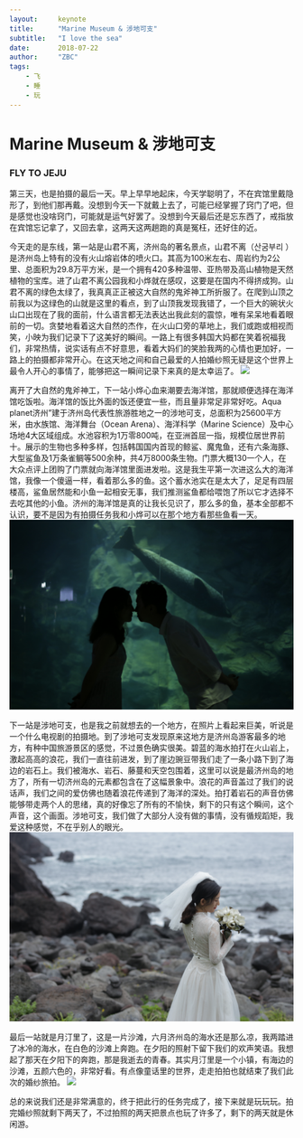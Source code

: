 ```yaml
---
layout:     keynote
title:      "Marine Museum & 涉地可支"
subtitle:   "I love the sea"
date:       2018-07-22
author:     "ZBC"
tags:
    - 飞
    - 睡
    - 玩
---
```




# Marine Museum & 涉地可支

### FLY TO JEJU

第三天，也是拍摄的最后一天。早上早早地起床，今天学聪明了，不在宾馆里戴隐形了，到他们那再戴。没想到今天一下就戴上去了，可能已经掌握了窍门了吧，但是感觉也没啥窍门，可能就是运气好罢了。没想到今天最后还是忘东西了，戒指放在宾馆忘记拿了，又回去拿，这两天这两趟跑的真是冤枉，还好住的近。

今天走的是东线，第一站是山君不离，济州岛的著名景点，山君不离（산굼부리 ）是济州岛上特有的没有火山熔岩体的喷火口。其高为100米左右、周岩约为2公里、总面积为29.8万平方米，是一个拥有420多种温带、亚热带及高山植物是天然植物的宝库。进了山君不离公园我和小烨就在感叹，这要是在国内不得挤成狗。山君不离的绿色太绿了，我真真正正被这大自然的鬼斧神工所折服了。在爬到山顶之前我以为这绿色的山就是这里的看点，到了山顶我发现我错了，一个巨大的碗状火山口出现在了我的面前，什么语言都无法表达出我此刻的震惊，唯有呆呆地看着眼前的一切。贪婪地看着这大自然的杰作，在火山口旁的草地上，我们或跑或相视而笑，小映为我们记录下了这美好的瞬间。一路上有很多韩国大妈都在笑着祝福我们，非常热情，说实话有点不好意思，看着大妈们的笑脸我两的心情也更加好，一路上的拍摄都非常开心。在这天地之间和自己最爱的人拍婚纱照无疑是这个世界上最令人开心的事情了，能够把这一瞬间记录下来真的是太幸运了。
![](https://github.com/sevenrad/sevenrad.github.io/raw/master/img/in-post/jeju/3-1.jpg)

离开了大自然的鬼斧神工，下一站小烨心血来潮要去海洋馆，那就顺便选择在海洋馆吃饭啦。海洋馆的饭比外面的饭还便宜一些，而且量非常足非常好吃。Aqua planet济州”建于济州岛代表性旅游胜地之一的涉地可支，总面积为25600平方米，由水族馆、海洋舞台（Ocean Arena）、海洋科学（Marine Science）及中心场地4大区域组成。水池容积为1万零800吨，在亚洲首屈一指，规模位居世界前十。展示的生物也多种多样，包括韩国国内首现的鲸鲨、魔鬼鱼，还有六条海豚、大型鲨鱼及1万条雀鲷等500余种，共4万8000条生物。门票大概130一个人，在大众点评上团购了门票就向海洋馆里面进发啦。这是我生平第一次进这么大的海洋馆，我像一个傻逼一样，看着那么多的鱼。这个蓄水池实在是太大了，足足有四层楼高，鲨鱼居然能和小鱼一起相安无事，我们推测鲨鱼都给喂饱了所以它才选择不去吃其他的小鱼。济州的海洋馆是真的让我长见识了，那么多的鱼，基本全部都不认识，要不是因为有拍摄任务我和小烨可以在那个地方看那些鱼看一天。
![](https://github.com/sevenrad/sevenrad.github.io/raw/master/img/in-post/jeju/3-2.jpg)

下一站是涉地可支，也是我之前就想去的一个地方，在照片上看起来巨美，听说是一个什么电视剧的拍摄地。到了涉地可支发现原来这地方是济州岛游客最多的地方，有种中国旅游景区的感觉，不过景色确实很美。碧蓝的海水拍打在火山岩上，激起高高的浪花，我们一直往前进发，到了崖边豌豆带我们走了一条小路下到了海边的岩石上。我们被海水、岩石、藤蔓和天空包围着，这里可以说是最济州岛的地方了，所有一切济州岛的元素都包含在了这幅景象中。浪花的声音盖过了我们的说话声，我们之间的爱仿佛也随着浪花传递到了海洋的深处。拍打着岩石的声音仿佛能够带走两个人的思绪，真的好像忘了所有的不愉快，剩下的只有这个瞬间，这个声音，这个画面。涉地可支，我们做了大部分人没有做的事情，没有循规蹈矩，我爱这种感觉，不在乎别人的眼光。
![](https://github.com/sevenrad/sevenrad.github.io/raw/master/img/in-post/jeju/3-3.jpg)

最后一站就是月汀里了，这是一片沙滩，六月济州岛的海水还是那么凉，我两踏进了冰冷的海水，在白色的沙滩上奔跑。在夕阳的照射下留下我们的欢声笑语。我想起了那天在夕阳下的奔跑，那是我逝去的青春。其实月汀里是一个小镇，有海边的沙滩，五颜六色的，非常好看。有点像童话里的世界，走走拍拍也就结束了我们此次的婚纱旅拍。
![](https://github.com/sevenrad/sevenrad.github.io/raw/master/img/in-post/jeju/3-4.jpg)

总的来说我们还是非常满意的，终于把此行的任务完成了，接下来就是玩玩玩。拍完婚纱照就剩下两天了，不过拍照的两天把景点也玩了许多了，剩下的两天就是休闲游。